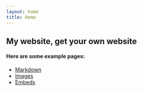 ```yaml
---
layout: home
title: Home
---
```


## My website, get your own website


#### Here are some example pages:

- [Markdown](02-markdown-examples)
- [Images](03-images-examples)
- [Embeds](04-embeds-examples)
